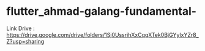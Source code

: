 # flutter_ahmad-galang-fundamental-

Link Drive : https://drive.google.com/drive/folders/1Sj0UssrihXxCqqXTek0BjGYyIxYZr8_Z?usp=sharing
